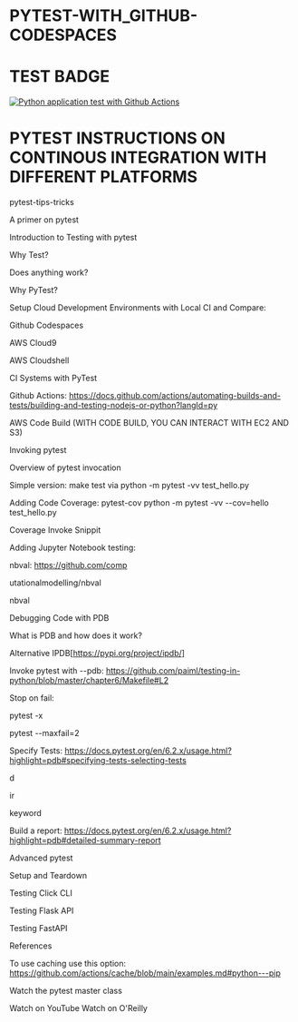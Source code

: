# PYTEST-WITH_GITHUB-CODESPACES

# TEST BADGE
[![Python application test with Github Actions](https://github.com/Chinedu-Onyema/PYTEST-WITH-GITHUB-CODESPACES/actions/workflows/main.yml/badge.svg)](https://github.com/Chinedu-Onyema/PYTEST-WITH-GITHUB-CODESPACES/actions/workflows/main.yml)



# PYTEST INSTRUCTIONS ON CONTINOUS INTEGRATION WITH DIFFERENT PLATFORMS
pytest-tips-tricks

A primer on pytest

Introduction to Testing with pytest

Why Test?

Does anything work?

Why PyTest?

Setup Cloud Development Environments with Local CI and Compare:

Github Codespaces

AWS Cloud9

AWS Cloudshell

CI Systems with PyTest

Github Actions: https://docs.github.com/actions/automating-builds-and-tests/building-and-testing-nodejs-or-python?langId=py

AWS Code Build (WITH CODE BUILD, YOU CAN INTERACT WITH EC2 AND S3)

Invoking pytest

Overview of pytest invocation

Simple version: make test via python -m pytest -vv test_hello.py

Adding Code Coverage: pytest-cov python -m pytest -vv --cov=hello test_hello.py

Coverage Invoke Snippit

Adding Jupyter Notebook testing:

nbval: https://github.com/comp

utationalmodelling/nbval

nbval

Debugging Code with PDB

What is PDB and how does it work?


Alternative IPDB[https://pypi.org/project/ipdb/]

Invoke pytest with --pdb: https://github.com/paiml/testing-in-python/blob/master/chapter6/Makefile#L2

Stop on fail:

pytest -x


pytest --maxfail=2

Specify Tests: https://docs.pytest.org/en/6.2.x/usage.html?highlight=pdb#specifying-tests-selecting-tests

d

ir

keyword


Build a report: https://docs.pytest.org/en/6.2.x/usage.html?highlight=pdb#detailed-summary-report

Advanced pytest

Setup and Teardown

Testing Click CLI

Testing Flask API

Testing FastAPI

References

To use caching use this option: https://github.com/actions/cache/blob/main/examples.md#python---pip

Watch the pytest master class

Watch on YouTube
Watch on O'Reilly

